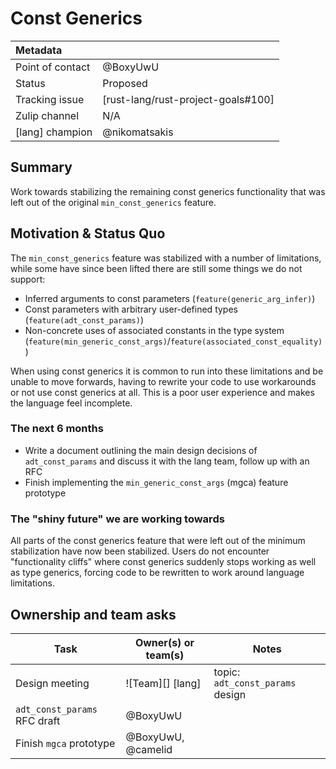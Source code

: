 # Const Generics

| Metadata         |                                    |
| :--------------- | ---------------------------------- |
| Point of contact | @BoxyUwU                           |
| Status           | Proposed                           |
| Tracking issue   | [rust-lang/rust-project-goals#100] |
| Zulip channel    | N/A                                |
| [lang] champion  | @nikomatsakis                      |
## Summary

Work towards stabilizing the remaining const generics functionality that was left out of the original `min_const_generics` feature.

## Motivation & Status Quo

The `min_const_generics` feature was stabilized with a number of limitations, while some have since been lifted there are still some things we do not support:
- Inferred arguments to const parameters (`feature(generic_arg_infer)`)
- Const parameters with arbitrary user-defined types (`feature(adt_const_params)`)
- Non-concrete uses of associated constants in the type system (`feature(min_generic_const_args)`/`feature(associated_const_equality)`)

When using const generics it is common to run into these limitations and be unable to move forwards, having to rewrite your code to use workarounds or not use const generics at all. This is a poor user experience and makes the language feel incomplete.

### The next 6 months

- Write a document outlining the main design decisions of `adt_const_params` and discuss it with the lang team, follow up with an RFC
- Finish implementing the `min_generic_const_args` (mgca) feature prototype 

### The "shiny future" we are working towards

All parts of the const generics feature that were left out of the minimum stabilization have now been stabilized. Users do not encounter "functionality cliffs" where const generics
suddenly stops working as well as type generics, forcing code to be rewritten to work around language limitations.

## Ownership and team asks

| Task                         | Owner(s) or team(s) | Notes                            |
| ---------------------------- | ------------------- | -------------------------------- |
| Design meeting               | ![Team][] [lang]    | topic: `adt_const_params` design |
| `adt_const_params` RFC draft | @BoxyUwU            |                                  |
| Finish `mgca` prototype      | @BoxyUwU, @camelid   |                                  |
